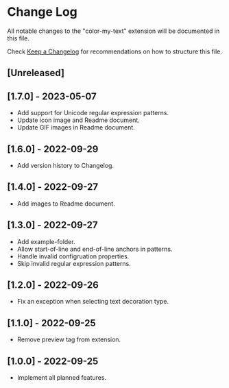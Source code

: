# Change Log

All notable changes to the "color-my-text" extension will be documented in this file.

Check [Keep a Changelog](http://keepachangelog.com/) for recommendations on how to structure this file.

## [Unreleased]

## [1.7.0] - 2023-05-07

- Add support for Unicode regular expression patterns.
- Update icon image and Readme document.
- Update GIF images in Readme document.

## [1.6.0] - 2022-09-29

- Add version history to Changelog.

## [1.4.0] - 2022-09-27

- Add images to Readme document.

## [1.3.0] - 2022-09-27

- Add example-folder.
- Allow start-of-line and end-of-line anchors in patterns.
- Handle invalid configruation properties.
- Skip invalid regular expression patterns.

## [1.2.0] - 2022-09-26

- Fix an exception when selecting text decoration type.

## [1.1.0] - 2022-09-25

- Remove preview tag from extension.

## [1.0.0] - 2022-09-25

- Implement all planned features.
